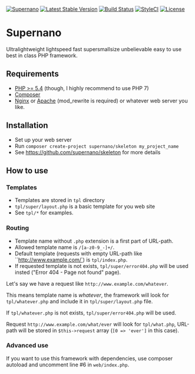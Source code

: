 [![Supernano](https://img.shields.io/badge/Super-nano-ff69f4.svg)](https://github.com/delfimov/Supernano)
[![Latest Stable Version](https://poser.pugx.org/delfimov/supernano/v/stable)](https://packagist.org/packages/delfimov/supernano)
[![Build Status](https://travis-ci.org/delfimov/Supernano.svg?branch=master)](https://travis-ci.org/delfimov/Supernano)
[![StyleCI](https://styleci.io/repos/3430559/shield?style=flat&branch=master)](https://styleci.io/repos/3430559)
[![License](https://img.shields.io/badge/license-MIT-blue.svg)](https://github.com/delfimov/GDImage/blob/master/LICENSE)

# Supernano

Ultralightweight lightspeed fast supersmallsize
unbelievable easy to use best in class PHP framework.

## Requirements
 
 * [PHP >= 5.4](http://www.php.net/) (though, I highly recommend to use PHP 7) 
 * [Composer](https://getcomposer.org/download/)
 * [Nginx](https://nginx.ru) or [Apache](https://httpd.apache.org/) (mod_rewrite is required) or whatever web server you like. 

## Installation

 * Set up your web server
 * Run `composer create-project supernano/skeleton my_project_name`
 * See https://github.com/supernano/skeleton for more details  

## How to use

### Templates 
 * Templates are stored in `tpl` directory
 * `tpl/super/layout.php` is a basic template for you web site
 * See `tpl/*` for examples.
 
### Routing  

 * Template name without `.php` extension is a first part of URL-path. 
 * Allowed template name is `/[a-z0-9_-]+/`.
 * Default template (requests with empty URL-path like ``http://www.example.com/`) is `tpl/index.php`.
 * If requested template is not exists, `tpl/super/error404.php` will be used insted ("Error 404 - Page not found" page).
   
Let's say we have a request like `http://www.example.com/whatever`.

This means template name is *whatever*, the framework will look for 
`tpl/whatever.php` and include it in `tpl/super/layout.php` file.
 
If `tpl/whatever.php` is not exists,  `tpl/super/error404.php` will be used.

Request `http://www.example.com/what/ever` will look for `tpl/what.php`, 
URL-path will be stored in `$this->request` array (`[0 => 'ever']` in this case). 


### Advanced use

If you want to use this framework with dependencies, 
use composer autoload and uncomment line #6 in `web/index.php`.
